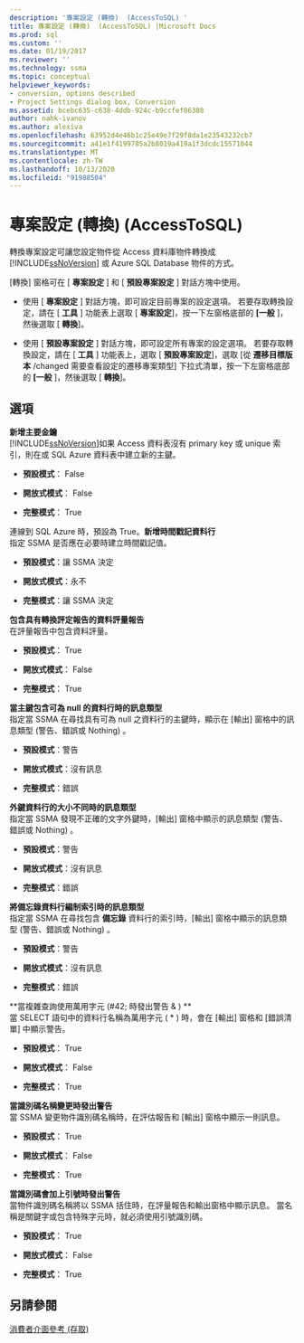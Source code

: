 ```yaml
---
description: '專案設定 (轉換)  (AccessToSQL) '
title: 專案設定 (轉換)  (AccessToSQL) |Microsoft Docs
ms.prod: sql
ms.custom: ''
ms.date: 01/19/2017
ms.reviewer: ''
ms.technology: ssma
ms.topic: conceptual
helpviewer_keywords:
- conversion, options described
- Project Settings dialog box, Conversion
ms.assetid: bcebc635-c638-4ddb-924c-b9ccfef86388
author: nahk-ivanov
ms.author: alexiva
ms.openlocfilehash: 63952d4e46b1c25e49e7f29f8da1e23543232cb7
ms.sourcegitcommit: a41e1f4199785a2b8019a419a1f3dcdc15571044
ms.translationtype: MT
ms.contentlocale: zh-TW
ms.lasthandoff: 10/13/2020
ms.locfileid: "91988504"
---
```

# <a name="project-settings-conversion-accesstosql"></a>專案設定 (轉換)  (AccessToSQL) 
轉換專案設定可讓您設定物件從 Access 資料庫物件轉換成 [!INCLUDE[ssNoVersion](../../includes/ssnoversion-md.md)] 或 Azure SQL Database 物件的方式。  
  
[轉換] 窗格可在 [ **專案設定** ] 和 [ **預設專案設定** ] 對話方塊中使用。  
  
-   使用 [ **專案設定** ] 對話方塊，即可設定目前專案的設定選項。 若要存取轉換設定，請在 [ **工具** ] 功能表上選取 [ **專案設定**]，按一下左窗格底部的 **[一般** ]，然後選取 [ **轉換**]。  
  
-   使用 [ **預設專案設定** ] 對話方塊，即可設定所有專案的設定選項。 若要存取轉換設定，請在 [ **工具** ] 功能表上，選取 [ **預設專案設定**]，選取 [從 **遷移目標版本** /changed 需要查看設定的遷移專案類型] 下拉式清單，按一下左窗格底部的 **[一般** ]，然後選取 [ **轉換**]。  
  
## <a name="options"></a>選項  
**新增主要金鑰**  
[!INCLUDE[ssNoVersion](../../includes/ssnoversion-md.md)]如果 Access 資料表沒有 primary key 或 unique 索引，則在或 SQL Azure 資料表中建立新的主鍵。  
  
-   **預設模式**： False  
  
-   **開放式模式**： False  
  
-   **完整模式**： True  
  
連線到 SQL Azure 時，預設為 True。**新增時間戳記資料行**  
指定 SSMA 是否應在必要時建立時間戳記值。  
  
-   **預設模式**：讓 SSMA 決定  
  
-   **開放式模式**：永不  
  
-   **完整模式**：讓 SSMA 決定  
  
**包含具有轉換評定報告的資料評量報告**  
在評量報告中包含資料評量。  
  
-   **預設模式**： True  
  
-   **開放式模式**： False  
  
-   **完整模式**： True  
  
**當主鍵包含可為 null 的資料行時的訊息類型**  
指定當 SSMA 在尋找具有可為 null 之資料行的主鍵時，顯示在 [輸出] 窗格中的訊息類型 (警告、錯誤或 Nothing) 。  
  
-   **預設模式**：警告  
  
-   **開放式模式**：沒有訊息  
  
-   **完整模式**：錯誤  
  
**外鍵資料行的大小不同時的訊息類型**  
指定當 SSMA 發現不正確的文字外鍵時，[輸出] 窗格中顯示的訊息類型 (警告、錯誤或 Nothing) 。  
  
-   **預設模式**：警告  
  
-   **開放式模式**：沒有訊息  
  
-   **完整模式**：錯誤  
  
**將備忘錄資料行編制索引時的訊息類型**  
指定當 SSMA 在尋找包含 **備忘錄** 資料行的索引時，[輸出] 窗格中顯示的訊息類型 (警告、錯誤或 Nothing) 。  
  
-   **預設模式**：警告  
  
-   **開放式模式**：沒有訊息  
  
-   **完整模式**：錯誤  
  
**當複雜查詢使用萬用字元 (#42; 時發出警告 \& ) **  
當 SELECT 語句中的資料行名稱為萬用字元 ( * ) 時，會在 [輸出] 窗格和 [錯誤清單] 中顯示警告。  
  
-   **預設模式**： True  
  
-   **開放式模式**： False  
  
-   **完整模式**： True  
  
**當識別碼名稱變更時發出警告**  
當 SSMA 變更物件識別碼名稱時，在評估報告和 [輸出] 窗格中顯示一則訊息。  
  
-   **預設模式**： True  
  
-   **開放式模式**： False  
  
-   **完整模式**： True  
  
**當識別碼會加上引號時發出警告**  
當物件識別碼名稱將以 SSMA 括住時，在評量報告和輸出窗格中顯示訊息。 當名稱是關鍵字或包含特殊字元時，就必須使用引號識別碼。  
  
-   **預設模式**： True  
  
-   **開放式模式**： False  
  
-   **完整模式**： True  
  
## <a name="see-also"></a>另請參閱  
[消費者介面參考 (存取) ](./user-interface-reference-accesstosql.md)  
